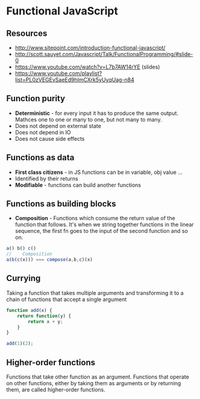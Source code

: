 # Functional JavaScript

## Resources
* http://www.sitepoint.com/introduction-functional-javascript/
* http://scott.sauyet.com/Javascript/Talk/FunctionalProgramming/#slide-0
* https://www.youtube.com/watch?v=L7b7AW14rYE (slides)
* https://www.youtube.com/playlist?list=PL0zVEGEvSaeEd9hlmCXrk5yUyqUag-n84

## Function purity
* **Deterministic** - for every input it has to produce the same output. Mathces one to one or many to one, but not many to many.
* Does not depend on external state
* Does not depend in IO
* Does not cause side effects

## Functions as data
* **First class citizens** - in JS functions can be in variable, obj value ...
* Identified by their returns
* **Modifiable** - functions can build another functions

## Functions as building blocks

* **Composition** - Functions which consume the return value of the function that follows. It's when we string together functions in the linear sequence, the first fn goes to the input of the second function and so on.
```js
a() b() c()
//    Composition
a(b(c(x))) === compose(a,b,c)(x)
```

## Currying
Taking a function that takes multiple arguments and transforming it to a chain of functions that accept a single argument
```js
function add(x) {
    return function(y) {
        return x + y;
    }
}

add(1)(2);
```

## Higher-order functions
Functions that take other function as an argument.
Functions that operate on other functions, either by taking them as arguments or by returning them, are called higher-order functions.